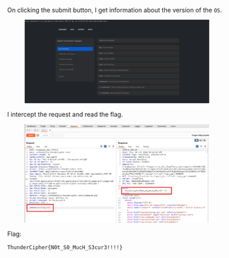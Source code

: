 On clicking the submit button, I get information about the version of the `OS`.

<figure><img src="../src/Web/Unleashing the Shell 2/submit.png"></figure>

I intercept the request and read the flag.

<figure><img src="../src/Web/Unleashing the Shell 2/flag.png"></figure>

Flag:
```
ThunderCipher{N0t_S0_MucH_S3cur3!!!!}
```